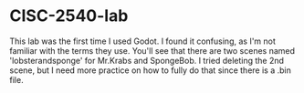 # CISC-2540-lab

This lab was the first time I used Godot. I found it confusing, as I'm not familiar with the terms they use. You'll see that there are two scenes named 'lobsterandsponge' for Mr.Krabs and SpongeBob. I tried deleting the 2nd scene, but I need more practice on how to fully do that since there is a .bin file.
